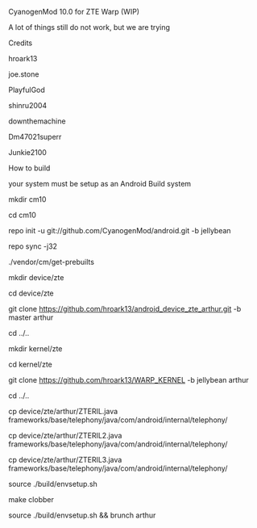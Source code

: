 CyanogenMod 10.0 for ZTE Warp (WIP)

A lot of things still do not work, but we are trying

Credits

hroark13 


joe.stone 

PlayfulGod 

shinru2004 

downthemachine 

Dm47021superr 

Junkie2100 
 
  
   
 
  
   
   



How to build

your system must be setup as an Android Build system



mkdir cm10


cd cm10

repo init -u git://github.com/CyanogenMod/android.git -b jellybean

repo sync -j32

./vendor/cm/get-prebuilts

mkdir device/zte

cd device/zte

git clone https://github.com/hroark13/android_device_zte_arthur.git -b master arthur

cd ../..

mkdir kernel/zte

cd kernel/zte

git clone https://github.com/hroark13/WARP_KERNEL -b jellybean arthur

cd ../..

cp device/zte/arthur/ZTERIL.java frameworks/base/telephony/java/com/android/internal/telephony/

cp device/zte/arthur/ZTERIL2.java frameworks/base/telephony/java/com/android/internal/telephony/

cp device/zte/arthur/ZTERIL3.java frameworks/base/telephony/java/com/android/internal/telephony/

source ./build/envsetup.sh

make clobber

source ./build/envsetup.sh && brunch arthur
